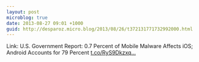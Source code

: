 ```yaml
---
layout: post
microblog: true
date: 2013-08-27 09:01 +1000
guid: http://desparoz.micro.blog/2013/08/26/t372131771732992000.html
---
```

Link: U.S. Government Report: 0.7 Percent of Mobile Malware Affects iOS; Android Accounts for 79 Percent [t.co/RyS9Dkzxq...](http://t.co/RyS9DkzxqM)
